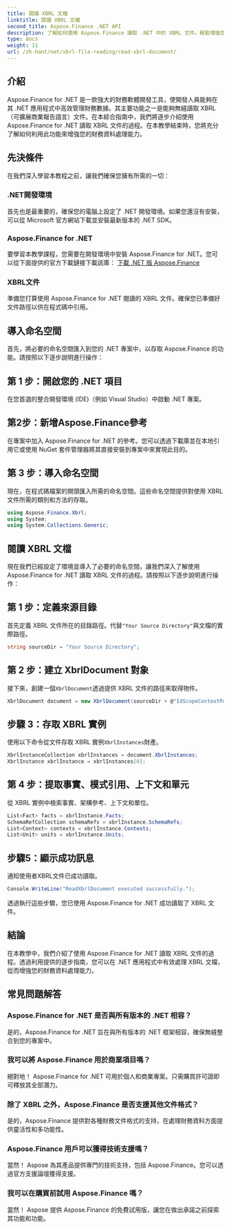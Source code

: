 ```yaml
---
title: 閱讀 XBRL 文檔
linktitle: 閱讀 XBRL 文檔
second_title: Aspose.Finance .NET API
description: 了解如何使用 Aspose.Finance 讀取 .NET 中的 XBRL 文件。輕鬆增強您的財務資料處理能力。 #Aspose #Finance #XBRL
type: docs
weight: 11
url: /zh-hant/net/xbrl-file-reading/read-xbrl-document/
---
```

## 介紹
Aspose.Finance for .NET 是一款強大的財務軟體開發工具，使開發人員能夠在其 .NET 應用程式中高效管理財務數據。其主要功能之一是能夠無縫讀取 XBRL（可擴展商業報告語言）文件。在本綜合指南中，我們將逐步介紹使用 Aspose.Finance for .NET 讀取 XBRL 文件的過程。在本教學結束時，您將充分了解如何利用此功能來增強您的財務資料處理能力。
## 先決條件
在我們深入學習本教程之前，讓我們確保您擁有所需的一切：
### .NET開發環境
首先也是最重要的，確保您的電腦上設定了 .NET 開發環境。如果您還沒有安裝，可以從 Microsoft 官方網站下載並安裝最新版本的 .NET SDK。
### Aspose.Finance for .NET
要學習本教學課程，您需要在開發環境中安裝 Aspose.Finance for .NET。您可以從下面提供的官方下載鏈接下載該庫：
[下載 .NET 版 Aspose.Finance](https://releases.aspose.com/finance/net/)
### XBRL文件
準備您打算使用 Aspose.Finance for .NET 閱讀的 XBRL 文件。確保您已準備好文件路徑以供在程式碼中引用。
## 導入命名空間
首先，將必要的命名空間匯入到您的 .NET 專案中，以存取 Aspose.Finance 的功能。請按照以下逐步說明進行操作：
## 第 1 步：開啟您的 .NET 項目
在您首選的整合開發環境 (IDE)（例如 Visual Studio）中啟動 .NET 專案。
## 第2步：新增Aspose.Finance參考
在專案中加入 Aspose.Finance for .NET 的參考。您可以透過下載庫並在本地引用它或使用 NuGet 套件管理器將其直接安裝到專案中來實現此目的。
## 第 3 步：導入命名空間
現在，在程式碼檔案的開頭匯入所需的命名空間。這些命名空間提供對使用 XBRL 文件所需的類別和方法的存取。
```csharp
using Aspose.Finance.Xbrl;
using System;
using System.Collections.Generic;
```
## 閱讀 XBRL 文檔
現在我們已經設定了環境並導入了必要的命名空間，讓我們深入了解使用 Aspose.Finance for .NET 讀取 XBRL 文件的過程。請按照以下逐步說明進行操作：
## 第 1 步：定義來源目錄
首先定義 XBRL 文件所在的目錄路徑。代替`"Your Source Directory"`與文檔的實際路徑。
```csharp
string sourceDir = "Your Source Directory";
```
## 第 2 步：建立 XbrlDocument 對象
接下來，創建一個`XbrlDocument`透過提供 XBRL 文件的路徑來取得物件。
```csharp
XbrlDocument document = new XbrlDocument(sourceDir + @"IdScopeContextPeriodStartAfterEnd.xml");
```
## 步驟 3：存取 XBRL 實例
使用以下命令從文件存取 XBRL 實例`XbrlInstances`財產。
```csharp
XbrlInstanceCollection xbrlInstances = document.XbrlInstances;
XbrlInstance xbrlInstance = xbrlInstances[0];
```
## 第 4 步：提取事實、模式引用、上下文和單元
從 XBRL 實例中檢索事實、架構參考、上下文和單位。
```csharp
List<Fact> facts = xbrlInstance.Facts;
SchemaRefCollection schemaRefs = xbrlInstance.SchemaRefs;
List<Context> contexts = xbrlInstance.Contexts;
List<Unit> units = xbrlInstance.Units;
```
## 步驟5：顯示成功訊息
通知使用者XBRL文件已成功讀取。
```csharp
Console.WriteLine("ReadXbrlDocument executed successfully.");
```
透過執行這些步驟，您已使用 Aspose.Finance for .NET 成功讀取了 XBRL 文件。
## 結論
在本教學中，我們介紹了使用 Aspose.Finance for .NET 讀取 XBRL 文件的過程。透過利用提供的逐步指南，您可以在 .NET 應用程式中有效處理 XBRL 文檔，從而增強您的財務資料處理能力。
## 常見問題解答
### Aspose.Finance for .NET 是否與所有版本的 .NET 相容？
是的，Aspose.Finance for .NET 旨在與所有版本的 .NET 框架相容，確保無縫整合到您的專案中。
### 我可以將 Aspose.Finance 用於商業項目嗎？
絕對地！ Aspose.Finance for .NET 可用於個人和商業專案。只需購買許可證即可釋放其全部潛力。
### 除了 XBRL 之外，Aspose.Finance 是否支援其他文件格式？
是的，Aspose.Finance 提供對各種財務文件格式的支持，在處理財務資料方面提供靈活性和多功能性。
### Aspose.Finance 用戶可以獲得技術支援嗎？
當然！ Aspose 為其產品提供專門的技術支持，包括 Aspose.Finance。您可以透過官方支援論壇獲得支援。
### 我可以在購買前試用 Aspose.Finance 嗎？
當然！ Aspose 提供 Aspose.Finance 的免費試用版，讓您在做出承諾之前探索其功能和功能。